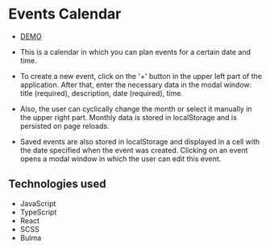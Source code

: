 # Events Calendar

  - [DEMO](https://sasha-gordijchuk.github.io/react_events-calendar/)

  - This is a calendar in which you can plan events for a certain date and time.

  - To create a new event, click on the '+' button in the upper left part of the application. After that, enter the necessary data in the modal window: title (required), description, date (required), time.

  - Also, the user can cyclically change the month or select it manually in the upper right part. Monthly data is stored in localStorage and is persisted on page reloads.

  - Saved events are also stored in localStorage and displayed in a cell with the date specified when the event was created. Clicking on an event opens a modal window in which the user can edit this event.

## Technologies used 

  - JavaScript
  - TypeScript
  - React
  - SCSS
  - Bulma
